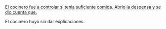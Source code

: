 [El cocinero fue a controlar si tenia suficiente comida. Abrio la despensa y se dio cuenta que.](comida/comida.md)

El cocinero huyó sin dar explicaciones.

